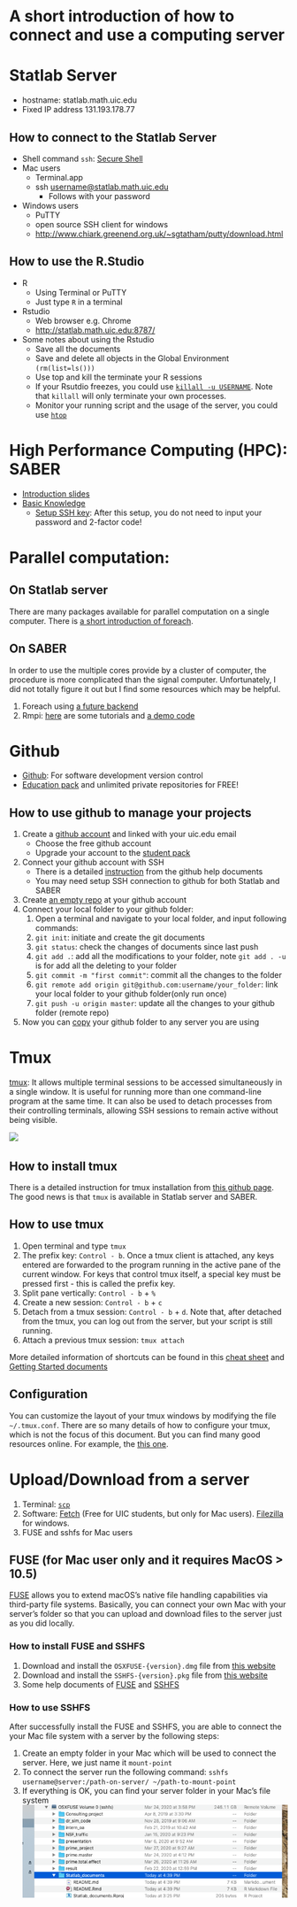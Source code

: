 A short introduction of how to connect and use a computing server
================

# Statlab Server

  - hostname: statlab.math.uic.edu
  - Fixed IP address 131.193.178.77

## How to connect to the Statlab Server

  - Shell command `ssh`: [Secure
    Shell](https://en.wikipedia.org/wiki/Secure_Shell)
  - Mac users
      - Terminal.app
      - ssh <username@statlab.math.uic.edu>
          - Follows with your password
  - Windows users
      - PuTTY
      - open source SSH client for
        windows
      - <http://www.chiark.greenend.org.uk/~sgtatham/putty/download.html>

## How to use the R.Studio

  - R
      - Using Terminal or PuTTY
      - Just type `R` in a terminal
  - Rstudio
      - Web browser e.g. Chrome
      - <http://statlab.math.uic.edu:8787/>
  - Some notes about using the Rstudio
      - Save all the documents
      - Save and delete all objects in the Global Environment
        `(rm(list=ls()))`
      - Use top and kill the terminate your R sessions
      - If your Rsutdio freezes, you could use [`killall -u
        USERNAME`](https://linux.die.net/man/1/killall). Note that
        `killall` will only terminate your own processes.
      - Monitor your running script and the usage of the server, you
        could use [`htop`](https://hisham.hm/htop/)

# High Performance Computing (HPC): SABER

  - [Introduction
    slides](https://acer.uic.edu/wp-content/uploads/sites/421/2020/01/Introduction_to_Extreme.pdf)
  - [Basic Knowledge](https://confluence.acer.uic.edu/display/KB/)
      - [Setup SSH
        key](https://confluence.acer.uic.edu/display/KB/Setting+up+SSH+Keys):
        After this setup, you do not need to input your password and
        2-factor code\!

# Parallel computation:

## On Statlab server

There are many packages available for parallel computation on a single
computer. There is [a short introduction of
foreach](./Introduction_foreach.pdf).

## On SABER

In order to use the multiple cores provide by a cluster of computer, the
procedure is more complicated than the signal computer. Unfortunately, I
did not totally figure it out but I find some resources which may be
helpful.

1.  Foreach using [a future
    backend](https://blog.revolutionanalytics.com/2019/01/future-package.html)
2.  Rmpi:
    [here](https://www.glennklockwood.com/data-intensive/r/on-hpc.html)
    are some tutorials and [a demo
    code](https://github.com/glennklockwood/paraR/tree/master/hello)

# Github

  - [Github](https://github.com/): For software development version
    control
  - [Education pack](https://education.github.com/pack) and unlimited
    private repositories for FREE\!

## How to use github to manage your projects

1.  Create a [github account](https://github.com/) and linked with your
    uic.edu email
      - Choose the free github account
      - Upgrade your account to the [student
        pack](https://education.github.com/students)
2.  Connect your github account with SSH
      - There is a detailed
        [instruction](https://help.github.com/en/github/authenticating-to-github/connecting-to-github-with-ssh)
        from the github help documents
      - You may need setup SSH connection to github for both Statlab and
        SABER
3.  Create [an empty
    repo](https://help.github.com/en/enterprise/2.13/user/articles/creating-a-new-repository)
    at your github account
4.  Connect your local folder to your github folder:
    1.  Open a terminal and navigate to your local folder, and input
        following commands:
    2.  `git init`: initiate and create the git documents
    3.  `git status`: check the changes of documents since last push
    4.  `git add .`: add all the modifications to your folder, note `git
        add . -u` is for add all the deleting to your folder
    5.  `git commit -m "first commit"`: commit all the changes to the
        folder
    6.  `git remote add origin git@github.com:username/your_folder`:
        link your local folder to your github folder(only run once)
    7.  `git push -u origin master`: update all the changes to your
        github folder (remote repo)
5.  Now you can
    [copy](https://help.github.com/en/github/creating-cloning-and-archiving-repositories/cloning-a-repository)
    your github folder to any server you are using

# Tmux

[tmux](https://github.com/tmux/tmux/wiki): It allows multiple terminal
sessions to be accessed simultaneously in a single window. It is useful
for running more than one command-line program at the same time. It can
also be used to detach processes from their controlling terminals,
allowing SSH sessions to remain active without being visible.

![](https://www.perl.com/images/an-introduction-to-tmux/tmux-panes.png)

## How to install tmux

There is a detailed instruction for tmux installation from [this github
page](https://github.com/tmux/tmux/wiki/Installing). The good news is
that `tmux` is available in Statlab server and SABER.

## How to use tmux

1.  Open terminal and type `tmux`
2.  The prefix key: `Control - b`. Once a tmux client is attached, any
    keys entered are forwarded to the program running in the active pane
    of the current window. For keys that control tmux itself, a special
    key must be pressed first - this is called the prefix key.
3.  Split pane vertically: `Control - b` + `%`
4.  Create a new session: `Control - b` + `c`
5.  Detach from a tmux session: `Control - b` + `d`. Note that, after
    detached from the tmux, you can log out from the server, but your
    script is still running.
6.  Attach a previous tmux session: `tmux attach`

More detailed information of shortcuts can be found in this [cheat
sheet](https://tmuxcheatsheet.com/) and [Getting Started
documents](https://github.com/tmux/tmux/wiki/Getting-Started)

## Configuration

You can customize the layout of your tmux windows by modifying the file
`~/.tmux.conf`. There are so many details of how to configure your tmux,
which is not the focus of this document. But you can find many good
resources online. For example, the [this
one](https://coderwall.com/p/ca5cuw/customize-your-tmux).

# Upload/Download from a server

1.  Terminal:
    [`scp`](https://osxdaily.com/2016/11/07/download-file-from-server-scp-ssh/)
2.  Software:
    [Fetch](https://webstore.illinois.edu/shop/product.aspx?zpid=1244)
    (Free for UIC students, but only for Mac users).
    [Filezilla](https://filezilla-project.org/download.php?platform=win64)
    for windows.
3.  FUSE and sshfs for Mac users

## FUSE (for Mac user only and it requires MacOS \> 10.5)

[FUSE](https://osxfuse.github.io/) allows you to extend macOS’s native
file handling capabilities via third-party file systems. Basically, you
can connect your own Mac with your server’s folder so that you can
upload and download files to the server just as you did locally.

### How to install FUSE and SSHFS

1.  Download and install the `OSXFUSE-{version}.dmg` file from [this
    website](https://osxfuse.github.io/)
2.  Download and install the `SSHFS-{version}.pkg` file from [this
    website](https://osxfuse.github.io/)
3.  Some help documents of
    [FUSE](https://github.com/osxfuse/osxfuse/wiki/FAQ) and
    [SSHFS](https://github.com/osxfuse/osxfuse/wiki/SSHFS)

### How to use SSHFS

After successfully install the FUSE and SSHFS, you are able to connect
the your Mac file system with a server by the following steps:

1.  Create an empty folder in your Mac which will be used to connect the
    server. Here, we just name it `mount-point`
2.  To connect the server run the following command: `sshfs
    username@server:/path-on-server/ ~/path-to-mount-point`
3.  If everything is OK, you can find your server folder in your Mac’s
    file system ![](./SSHFS.png)
